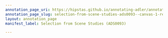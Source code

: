 ```yaml
---
annotation_page_uri: https://hipstas.github.io/annotating-adler/annotations/selection-from-scene-studies-ads0093--canvas-1-recording.json
annotation_page_slug: selection-from-scene-studies-ads0093--canvas-1-recording
layout: annotation_page
manifest_label: Selection from Scene Studies (ADS0093)

---
```


